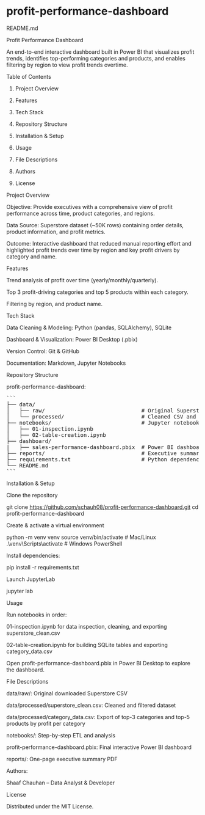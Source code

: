# profit-performance-dashboard

README.md

Profit Performance Dashboard

An end-to-end interactive dashboard built in Power BI that visualizes profit trends, identifies top-performing categories and products, and enables filtering by region to view profit trends overtime.

Table of Contents

1. Project Overview

2. Features

3. Tech Stack

4. Repository Structure

5. Installation & Setup

6. Usage

7. File Descriptions

8. Authors

9. License

Project Overview

Objective: Provide executives with a comprehensive view of profit performance across time, product categories, and regions.

Data Source: Superstore dataset (~50K rows) containing order details, product information, and profit metrics.

Outcome: Interactive dashboard that reduced manual reporting effort and highlighted profit trends over time by region and key profit drivers by category and name.

Features

Trend analysis of profit over time (yearly/monthly/quarterly).

Top 3 profit-driving categories and top 5 products within each category.

Filtering by region, and product name.

Tech Stack

Data Cleaning & Modeling: Python (pandas, SQLAlchemy), SQLite

Dashboard & Visualization: Power BI Desktop (.pbix)

Version Control: Git & GitHub

Documentation: Markdown, Jupyter Notebooks

Repository Structure

profit-performance-dashboard:
<pre markdown>```
├── data/
│   ├── raw/                              # Original Superstore CSV
│   └── processed/                        # Cleaned CSV and exports 
├── notebooks/                            # Jupyter notebooks for ETL, analysis, and SQL
│   ├── 01-inspection.ipynb    
│   ├── 02-table-creation.ipynb 
├── dashboard/
|   ├── sales-performance-dashboard.pbix  # Power BI dashboard file
├── reports/                              # Executive summary (.pdf)
├── requirements.txt                      # Python dependencies
└── README.md
```</pre>
Installation & Setup

Clone the repository

git clone https://github.com/schauh08/profit-performance-dashboard.git
cd profit-performance-dashboard

Create & activate a virtual environment

python -m venv venv
source venv/bin/activate   # Mac/Linux
.\venv\Scripts\activate  # Windows PowerShell

Install dependencies:

pip install -r requirements.txt

Launch JupyterLab

jupyter lab

Usage

Run notebooks in order:

01-inspection.ipynb for data inspection, cleaning, and exporting superstore_clean.csv

02-table-creation.ipynb for building SQLite tables and exporting category_data.csv

Open profit-performance-dashboard.pbix in Power BI Desktop to explore the dashboard.

File Descriptions

data/raw/: Original downloaded Superstore CSV

data/processed/superstore_clean.csv: Cleaned and filtered dataset

data/processed/category_data.csv: Export of top-3 categories and top-5 products by profit per category

notebooks/: Step-by-step ETL and analysis

profit-performance-dashboard.pbix: Final interactive Power BI dashboard

reports/: One-page executive summary PDF

Authors:

Shaaf Chauhan – Data Analyst & Developer

License

Distributed under the MIT License.
